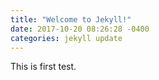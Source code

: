 ```yaml
---
title: "Welcome to Jekyll!"
date: 2017-10-20 08:26:28 -0400
categories: jekyll update
---
```


This is first test.
